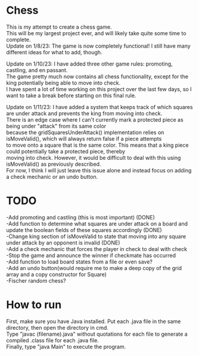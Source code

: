 # Chess
This is my attempt to create a chess game.      
This will be my largest project ever, and will likely take quite some time to complete.    
Update on 1/8/23: The game is now completely functional! I still have many different ideas for what to add, though.    

Update on 1/10/23: I have added three other game rules: promoting, castling, and en passant.    
The game pretty much now contains all chess functionality, except for the king potentially being able to move into check.    
I have spent a lot of time working on this project over the last few days, so I want to take a break before starting on this final rule.    

Update on 1/11/23: I have added a system that keeps track of which squares are under attack and prevents the king from moving into check.    
There is an edge case where I can't currently mark a protected piece as being under "attack" from its same color    
because the gridSquaresUnderAttack() implementation relies on isMoveValid(), which will always return false if a piece attempts    
to move onto a square that is the same color. This means that a king piece could potentially take a protected piece, thereby    
moving into check. However, it would be difficult to deal with this using isMoveValid() as previously described.    
For now, I think I will just leave this issue alone and instead focus on adding a check mechanic or an undo button.

# TODO

-Add promoting and castling (this is most important) (DONE)    
-Add function to determine what squares are under attack on a board and update the boolean fields of these squares accordingly (DONE)    
-Change king section of isMoveValid to state that moving into any square under attack by an opponent is invalid (DONE)    
-Add a check mechanic that forces the player in check to deal with check    
-Stop the game and announce the winner if checkmate has occurred    
-Add function to load board states from a file or even save?    
-Add an undo button(would require me to make a deep copy of the grid array and a copy constructor for Square)    
-Fischer random chess?    

# How to run      
First, make sure you have Java installed. Put each .java file in the same directory, then open the directory in cmd.     
Type "javac (filename).java" without quotations for each file to generate a compiled .class file for each .java file.        
Finally, type "java Main" to execute the program.
